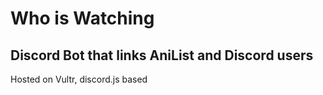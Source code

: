# Who is Watching
## Discord Bot that links AniList and Discord users

Hosted on Vultr, discord.js based
